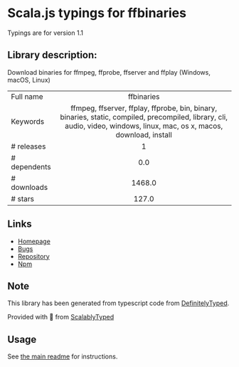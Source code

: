 
# Scala.js typings for ffbinaries

Typings are for version 1.1

## Library description:
Download binaries for ffmpeg, ffprobe, ffserver and ffplay (Windows, macOS, Linux)

|                    |                 |
| ------------------ | :-------------: |
| Full name          | ffbinaries |
| Keywords           | ffmpeg, ffserver, ffplay, ffprobe, bin, binary, binaries, static, compiled, precompiled, library, cli, audio, video, windows, linux, mac, os x, macos, download, install |
| # releases         | 1 |
| # dependents       | 0.0 |
| # downloads        | 1468.0 |
| # stars            | 127.0 |

## Links
- [Homepage](https://ffbinaries.com)
- [Bugs](https://github.com/vot/ffbinaries-node/issues)
- [Repository](https://github.com/vot/ffbinaries-node)
- [Npm](https://www.npmjs.com/package/ffbinaries)
    


## Note
This library has been generated from typescript code from [DefinitelyTyped](https://definitelytyped.org).

Provided with :purple_heart: from [ScalablyTyped](https://github.com/oyvindberg/ScalablyTyped)

## Usage
See [the main readme](../../readme.md) for instructions.


